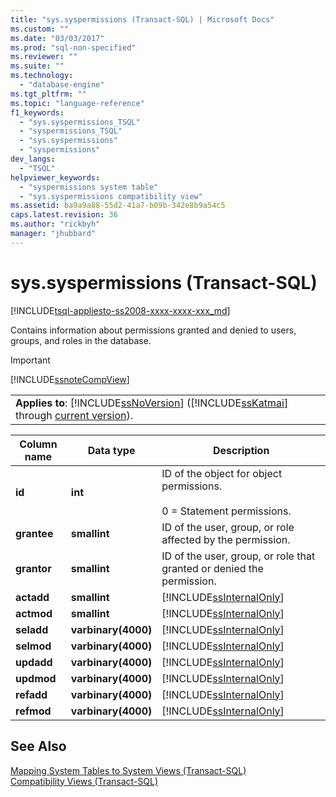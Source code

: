 ```yaml
---
title: "sys.syspermissions (Transact-SQL) | Microsoft Docs"
ms.custom: ""
ms.date: "03/03/2017"
ms.prod: "sql-non-specified"
ms.reviewer: ""
ms.suite: ""
ms.technology: 
  - "database-engine"
ms.tgt_pltfrm: ""
ms.topic: "language-reference"
f1_keywords: 
  - "sys.syspermissions_TSQL"
  - "syspermissions_TSQL"
  - "sys.syspermissions"
  - "syspermissions"
dev_langs: 
  - "TSQL"
helpviewer_keywords: 
  - "syspermissions system table"
  - "sys.syspermissions compatibility view"
ms.assetid: ba9a9a88-55d2-41a7-b09b-342e8b9a54c5
caps.latest.revision: 36
ms.author: "rickbyh"
manager: "jhubbard"
---
```

# sys.syspermissions (Transact-SQL)
[!INCLUDE[tsql-appliesto-ss2008-xxxx-xxxx-xxx_md](../../../database-engine/configure/windows/includes/tsql-appliesto-ss2008-xxxx-xxxx-xxx-md.md)]

  Contains information about permissions granted and denied to users, groups, and roles in the database.  
  
> [!IMPORTANT]  
>  [!INCLUDE[ssnoteCompView](../../../relational-databases/reference/system-compatibility-views/includes/ssnotecompview-md.md)]  
  
||  
|-|  
|**Applies to**: [!INCLUDE[ssNoVersion](../../../advanced-analytics/r-services/includes/ssnoversion-md.md)] ([!INCLUDE[ssKatmai](../../../analysis-services/data-mining/includes/sskatmai-md.md)] through [current version](http://go.microsoft.com/fwlink/p/?LinkId=299658)).|  
  
|Column name|Data type|Description|  
|-----------------|---------------|-----------------|  
|**id**|**int**|ID of the object for object permissions.<br /><br /> 0 = Statement permissions.|  
|**grantee**|**smallint**|ID of the user, group, or role affected by the permission.|  
|**grantor**|**smallint**|ID of the user, group, or role that granted or denied the permission.|  
|**actadd**|**smallint**|[!INCLUDE[ssInternalOnly](../../../integration-services/data-flow/transformations/includes/ssinternalonly-md.md)]|  
|**actmod**|**smallint**|[!INCLUDE[ssInternalOnly](../../../integration-services/data-flow/transformations/includes/ssinternalonly-md.md)]|  
|**seladd**|**varbinary(4000)**|[!INCLUDE[ssInternalOnly](../../../integration-services/data-flow/transformations/includes/ssinternalonly-md.md)]|  
|**selmod**|**varbinary(4000)**|[!INCLUDE[ssInternalOnly](../../../integration-services/data-flow/transformations/includes/ssinternalonly-md.md)]|  
|**updadd**|**varbinary(4000)**|[!INCLUDE[ssInternalOnly](../../../integration-services/data-flow/transformations/includes/ssinternalonly-md.md)]|  
|**updmod**|**varbinary(4000)**|[!INCLUDE[ssInternalOnly](../../../integration-services/data-flow/transformations/includes/ssinternalonly-md.md)]|  
|**refadd**|**varbinary(4000)**|[!INCLUDE[ssInternalOnly](../../../integration-services/data-flow/transformations/includes/ssinternalonly-md.md)]|  
|**refmod**|**varbinary(4000)**|[!INCLUDE[ssInternalOnly](../../../integration-services/data-flow/transformations/includes/ssinternalonly-md.md)]|  
  
## See Also  
 [Mapping System Tables to System Views &#40;Transact-SQL&#41;](../../../relational-databases/reference/system-tables/mapping-system-tables-to-system-views-transact-sql.md)   
 [Compatibility Views &#40;Transact-SQL&#41;](../Topic/Compatibility%20Views%20\(Transact-SQL\).md)  
  
  